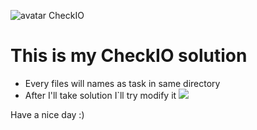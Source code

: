 
![avatar CheckIO](https://www.gravatar.com/avatar/e017ca80fb6f09f90c93e64567006240?s=80)
# This is my CheckIO solution
* Every files will names as task in same directory
* After I'll take solution I`ll try modify it
![](https://d17mnqrx9pmt3e.cloudfront.net/cdn/files2/images/stations/initiation/silver.svg)

Have a nice day :)
